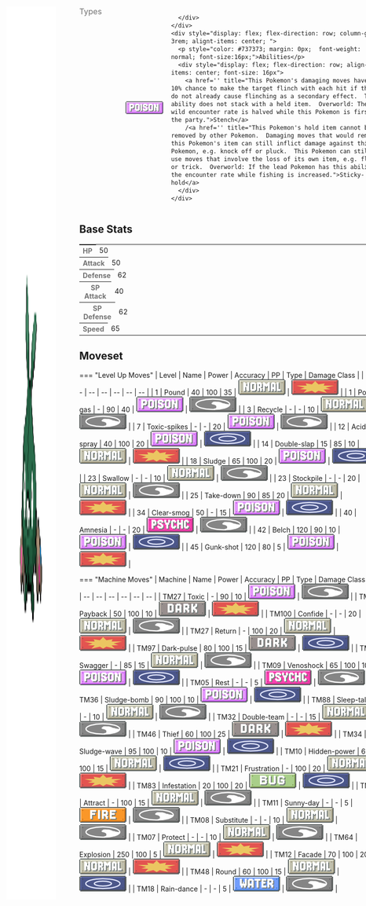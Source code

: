 <div style="display: flex; flex-direction: row; column-gap: 3rem; align-content: center;">
  <img src="../../img/pokemon/trubbish.png" width="100"/>

  <div>
    <div style="display: flex; flex-direction: row; column-gap: 3rem; alignt-items: center; margin-bottom: 0.5rem;">
      <p style="color: #737373; margin: 0px; font-size: 16px; font-weight: normal;">Types</p>
      <div style="display: flex; flex-direction: row; align-items: center; column-gap: 1rem">
        <img src='../../img/types/poison.png' style='width: 77px; height: 26px;'/>
        
      </div>
    </div>
    <div style="display: flex; flex-direction: row; column-gap: 3rem; alignt-items: center; ">
      <p style="color: #737373; margin: 0px;  font-weight: normal; font-size:16px;">Abilities</p>
      <div style="display: flex; flex-direction: row; align-items: center; font-size: 16px">
        <a href='' title="This Pokemon's damaging moves have a 10% chance to make the target flinch with each hit if they do not already cause flinching as a secondary effect.  This ability does not stack with a held item.  Overworld: The wild encounter rate is halved while this Pokemon is first in the party.">Stench</a>
        /<a href='' title="This Pokemon's hold item cannot be removed by other Pokemon.  Damaging moves that would remove this Pokemon's item can still inflict damage against this Pokemon, e.g. knock off or pluck.  This Pokemon can still use moves that involve the loss of its own item, e.g. fling or trick.  Overworld: If the lead Pokemon has this ability, the encounter rate while fishing is increased.">Sticky-hold</a>
      </div>
    </div>
  </div>
</div>

## Base Stats
<table style="width: 100%">
  <tbody style="width: 100%;">
    <tr style="display: flex; align-items: center;">
      <th style="color: #737373;" >HP</th>
      <td style="border-top: none; width: 70px">50</td>
      <td style="width: 100%; min-width: 450px; border-top: none;">
        <div style="width: 19%;" class="ranking-bar rank-2">
        </div>
      </td>
    </tr>
    <tr style="display: flex; align-items: center;">
      <th style="color: #737373;">Attack</th>
      <td style="border-top: none; width: 70px">50</td>
      <td style="width: 100%; min-width: 450px; border-top: none;">
        <div style="width: 19%;" class="ranking-bar rank-2">
        </div>
      </td>
    </tr>
    <tr style="display: flex; align-items: center;">
      <th style="color: #737373;">Defense</th>
      <td style="border-top: none; width: 70px">62</td>
      <td style="width: 100%; min-width: 450px; border-top: none;">
        <div style="width: 24%;" class="ranking-bar rank-3">
        </div>
      </td>
    </tr>
    <tr style="display: flex; align-items: center;">
      <th style="color: #737373;">SP Attack</th>
      <td style="border-top: none; width: 70px">40</td>
      <td style="width: 100%; min-width: 450px; border-top: none;">
        <div style="width: 15%;" class="ranking-bar rank-2">
        </div>
      </td>
    </tr>
    <tr style="display: flex; align-items: center;">
      <th style="color: #737373;">SP Defense</th>
      <td style="border-top: none; width: 70px">62</td>
      <td style="width: 100%; min-width: 450px; border-top: none;">
        <div style="width: 24%;" class="ranking-bar rank-3">
        </div>
      </td>
    </tr>
    <tr style="display: flex; align-items: center;">
      <th style="color: #737373;">Speed</th>
      <td style="border-top: none; width: 70px">65</td>
      <td style="width: 100%; min-width: 450px; border-top: none;">
        <div style="width: 25%;" class="ranking-bar rank-3">
        </div>
      </td>
    </tr>
  </tbody>
</table>





## Moveset

=== "Level Up Moves"
    | Level | Name | Power | Accuracy | PP | Type | Damage Class |
        | -- | -- | -- | -- | -- | -- | -- |
        	| 1 | Pound | 40 | 100 | 35 | ![normal](../img/types/normal.png) | ![physical](../img/types/physical.png) |
	| 1 | Poison-gas | - | 90 | 40 | ![poison](../img/types/poison.png) | ![status](../img/types/status.png) |
	| 3 | Recycle | - | - | 10 | ![normal](../img/types/normal.png) | ![status](../img/types/status.png) |
	| 7 | Toxic-spikes | - | - | 20 | ![poison](../img/types/poison.png) | ![status](../img/types/status.png) |
	| 12 | Acid-spray | 40 | 100 | 20 | ![poison](../img/types/poison.png) | ![special](../img/types/special.png) |
	| 14 | Double-slap | 15 | 85 | 10 | ![normal](../img/types/normal.png) | ![physical](../img/types/physical.png) |
	| 18 | Sludge | 65 | 100 | 20 | ![poison](../img/types/poison.png) | ![special](../img/types/special.png) |
	| 23 | Swallow | - | - | 10 | ![normal](../img/types/normal.png) | ![status](../img/types/status.png) |
	| 23 | Stockpile | - | - | 20 | ![normal](../img/types/normal.png) | ![status](../img/types/status.png) |
	| 25 | Take-down | 90 | 85 | 20 | ![normal](../img/types/normal.png) | ![physical](../img/types/physical.png) |
	| 34 | Clear-smog | 50 | - | 15 | ![poison](../img/types/poison.png) | ![special](../img/types/special.png) |
	| 40 | Amnesia | - | - | 20 | ![psychic](../img/types/psychic.png) | ![status](../img/types/status.png) |
	| 42 | Belch | 120 | 90 | 10 | ![poison](../img/types/poison.png) | ![special](../img/types/special.png) |
	| 45 | Gunk-shot | 120 | 80 | 5 | ![poison](../img/types/poison.png) | ![physical](../img/types/physical.png) |

        

=== "Machine Moves"
    | Machine | Name | Power | Accuracy | PP | Type | Damage Class |
        | -- | -- | -- | -- | -- | -- | -- |
        	| TM27 | Toxic | - | 90 | 10 | ![poison](../img/types/poison.png) | ![status](../img/types/status.png) |
	| TM66 | Payback | 50 | 100 | 10 | ![dark](../img/types/dark.png) | ![physical](../img/types/physical.png) |
	| TM100 | Confide | - | - | 20 | ![normal](../img/types/normal.png) | ![status](../img/types/status.png) |
	| TM27 | Return | - | 100 | 20 | ![normal](../img/types/normal.png) | ![physical](../img/types/physical.png) |
	| TM97 | Dark-pulse | 80 | 100 | 15 | ![dark](../img/types/dark.png) | ![special](../img/types/special.png) |
	| TM87 | Swagger | - | 85 | 15 | ![normal](../img/types/normal.png) | ![status](../img/types/status.png) |
	| TM09 | Venoshock | 65 | 100 | 10 | ![poison](../img/types/poison.png) | ![special](../img/types/special.png) |
	| TM05 | Rest | - | - | 5 | ![psychic](../img/types/psychic.png) | ![status](../img/types/status.png) |
	| TM36 | Sludge-bomb | 90 | 100 | 10 | ![poison](../img/types/poison.png) | ![special](../img/types/special.png) |
	| TM88 | Sleep-talk | - | - | 10 | ![normal](../img/types/normal.png) | ![status](../img/types/status.png) |
	| TM32 | Double-team | - | - | 15 | ![normal](../img/types/normal.png) | ![status](../img/types/status.png) |
	| TM46 | Thief | 60 | 100 | 25 | ![dark](../img/types/dark.png) | ![physical](../img/types/physical.png) |
	| TM34 | Sludge-wave | 95 | 100 | 10 | ![poison](../img/types/poison.png) | ![special](../img/types/special.png) |
	| TM10 | Hidden-power | 60 | 100 | 15 | ![normal](../img/types/normal.png) | ![special](../img/types/special.png) |
	| TM21 | Frustration | - | 100 | 20 | ![normal](../img/types/normal.png) | ![physical](../img/types/physical.png) |
	| TM83 | Infestation | 20 | 100 | 20 | ![bug](../img/types/bug.png) | ![special](../img/types/special.png) |
	| TM45 | Attract | - | 100 | 15 | ![normal](../img/types/normal.png) | ![status](../img/types/status.png) |
	| TM11 | Sunny-day | - | - | 5 | ![fire](../img/types/fire.png) | ![status](../img/types/status.png) |
	| TM08 | Substitute | - | - | 10 | ![normal](../img/types/normal.png) | ![status](../img/types/status.png) |
	| TM07 | Protect | - | - | 10 | ![normal](../img/types/normal.png) | ![status](../img/types/status.png) |
	| TM64 | Explosion | 250 | 100 | 5 | ![normal](../img/types/normal.png) | ![physical](../img/types/physical.png) |
	| TM12 | Facade | 70 | 100 | 20 | ![normal](../img/types/normal.png) | ![physical](../img/types/physical.png) |
	| TM48 | Round | 60 | 100 | 15 | ![normal](../img/types/normal.png) | ![special](../img/types/special.png) |
	| TM18 | Rain-dance | - | - | 5 | ![water](../img/types/water.png) | ![status](../img/types/status.png) |

        
